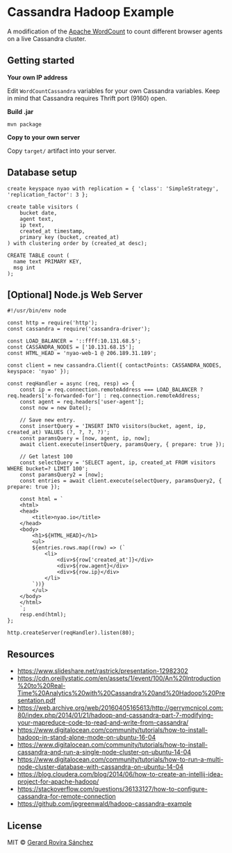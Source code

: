 # Cassandra Hadoop Example

A modification of the [Apache WordCount](http://grepcode.com/file/repo1.maven.org/maven2/org.apache.hadoop/hadoop-mapreduce-examples/2.6.0/org/apache/hadoop/examples/WordCount.java) to count different browser agents on a live Cassandra cluster.

## Getting started

**Your own IP address**

Edit `WordCountCassandra` variables for your own Cassandra variables. Keep in mind that Cassandra requires Thrift port (9160) open.

**Build .jar**

```
mvn package
```

**Copy to your own server**

Copy `target/` artifact into your server.

## Database setup

```
create keyspace nyao with replication = { 'class': 'SimpleStrategy', 'replication_factor': 3 };

create table visitors (
	bucket date,
	agent text,
	ip text,
	created_at timestamp,
	primary key (bucket, created_at)
) with clustering order by (created_at desc);

CREATE TABLE count (
  name text PRIMARY KEY,
  msg int
);
```

## [Optional] Node.js Web Server

```
#!/usr/bin/env node

const http = require('http');
const cassandra = require('cassandra-driver');

const LOAD_BALANCER = '::ffff:10.131.68.5';
const CASSANDRA_NODES = ['10.131.68.15'];
const HTML_HEAD = 'nyao-web-1 @ 206.189.31.189';

const client = new cassandra.Client({ contactPoints: CASSANDRA_NODES, keyspace: 'nyao' }); 

const reqHandler = async (req, resp) => {
	const ip = req.connection.remoteAddress === LOAD_BALANCER ? req.headers['x-forwarded-for'] : req.connection.remoteAddress;
	const agent = req.headers['user-agent'];
	const now = new Date();

	// Save new entry.
	const insertQuery = 'INSERT INTO visitors(bucket, agent, ip, created_at) VALUES (?, ?, ?, ?)';
	const paramsQuery = [now, agent, ip, now];
	await client.execute(insertQuery, paramsQuery, { prepare: true });

	// Get latest 100
	const selectQuery = 'SELECT agent, ip, created_at FROM visitors WHERE bucket=? LIMIT 100';
	const paramsQuery2 = [now];
	const entries = await client.execute(selectQuery, paramsQuery2, { prepare: true });

	const html = `
	<html>
	<head>
		<title>nyao.io</title>
	</head>
	<body>
		<h1>${HTML_HEAD}</h1>
		<ul>
		${entries.rows.map((row) => (`
			<li>
				<div>${row['created_at']}</div>
				<div>${row.agent}</div>
				<div>${row.ip}</div>
			</li>
		`))}
		</ul>
	</body>
	</html>
	`;
	resp.end(html);
};

http.createServer(reqHandler).listen(80);
```

## Resources

- https://www.slideshare.net/rastrick/presentation-12982302 
- https://cdn.oreillystatic.com/en/assets/1/event/100/An%20Introduction%20to%20Real-Time%20Analytics%20with%20Cassandra%20and%20Hadoop%20Presentation.pdf
- https://web.archive.org/web/20160405165613/http://gerrymcnicol.com:80/index.php/2014/01/21/hadoop-and-cassandra-part-7-modifying-your-mapreduce-code-to-read-and-write-from-cassandra/ 
- https://www.digitalocean.com/community/tutorials/how-to-install-hadoop-in-stand-alone-mode-on-ubuntu-16-04
- https://www.digitalocean.com/community/tutorials/how-to-install-cassandra-and-run-a-single-node-cluster-on-ubuntu-14-04
- https://www.digitalocean.com/community/tutorials/how-to-run-a-multi-node-cluster-database-with-cassandra-on-ubuntu-14-04  
- https://blog.cloudera.com/blog/2014/06/how-to-create-an-intellij-idea-project-for-apache-hadoop/ 
- https://stackoverflow.com/questions/36133127/how-to-configure-cassandra-for-remote-connection   
- https://github.com/jpgreenwald/hadoop-cassandra-example

## License

MIT © [Gerard Rovira Sánchez](//zurfyx.com)
